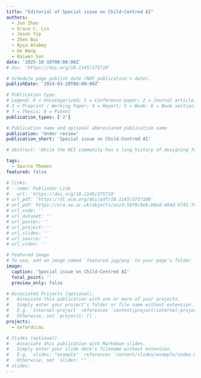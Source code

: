 ```yaml
---
title: "Editorial of Special issue on Child-Centred AI"
authors:
  - Jun Zhao
  - Grace C. Lin
  - Jason Yip
  - Zhen Bai
  - Ayça Atabey
  - Ge Wang
  - Kaiwen Sun
date: '2025-10-10T00:00:00Z'
# doi: 'https://doi.org/10.1145/375710'

# Schedule page publish date (NOT publication's date).
publishDate: '2024-03-20T00:00:00Z'

# Publication type.
# Legend: 0 = Uncategorized; 1 = Conference paper; 2 = Journal article;
# 3 = Preprint / Working Paper; 4 = Report; 5 = Book; 6 = Book section;
# 7 = Thesis; 8 = Patent
publication_types: ['2']

# Publication name and optional abbreviated publication name.
publication: 'Under review'
publication_short: 'Special issue on Child-Centred AI'

# abstract: 'While the HCI community has a long history of designing for children, a disconnect persists between the design community, policy guidelines, and the actual designs implemented in practice. Emerging policies focus more on articulating the big picture of what technologies should do for children. Regulations, such as the EU AI Act and the UK Online Safety Act, emphasize child protection from harm resulting from the operation and use of digital technologies, including AI. These policies and regulations have yet to speak the language of designers and developers who are working on concrete and practical actions that they can take to account for childrens unique developmental needs and rights in AI system design. In the realms of policies and regulations, the notion of child-centered AI is often overlooked or oversimplified. In contrast, HCI experts work closely with children, using a child-centered approach and offering valuable insights into how AI can be effectively designed to serve childrens best interests, addressing their unique needs and vulnerabilities. This expertise presents a crucial, yet often underexplored, perspective on AI integration, going beyond what policy documents typically capture.'

tags:
  - Source Themes
featured: false

# links:
# - name: Publisher Link
#   url: 'https://doi.org/10.1145/375710'
# url_pdf: 'https://dl.acm.org/doi/pdf/10.1145/3757108'
# url_pdf: https://ora.ox.ac.uk/objects/uuid:58f0c9eb-b0ad-404d-9741-70d553f011f2/download_file?file_format=application%2Fpdf&safe_filename=Wang_et_al_2022_dont_make_assumptions.pdf&type_of_work=Conference+item
# url_code: ''
# url_dataset: ''
# url_poster: ''
# url_project: ''
# url_slides: ''
# url_source: ''
# url_video: ''

# Featured image
# To use, add an image named `featured.jpg/png` to your page's folder.
image:
  caption: 'Special issue on Child-Centred AI'
  focal_point: ''
  preview_only: false

# Associated Projects (optional).
#   Associate this publication with one or more of your projects.
#   Simply enter your project's folder or file name without extension.
#   E.g. `internal-project` references `content/project/internal-project/index.md`.
#   Otherwise, set `projects: []`.
projects:
  - oxfordccai

# Slides (optional).
#   Associate this publication with Markdown slides.
#   Simply enter your slide deck's filename without extension.
#   E.g. `slides: "example"` references `content/slides/example/index.md`.
#   Otherwise, set `slides: ""`.
# slides:
---
```


<!-- {{% callout note %}}
Click the _Cite_ button above to demo the feature to enable visitors to import publication metadata into their reference management software.
{{% /callout %}}
 -->
<!-- Supplementary notes can be added here, including [code and math](https://wowchemy.com/docs/content/writing-markdown-latex/).
 -->
